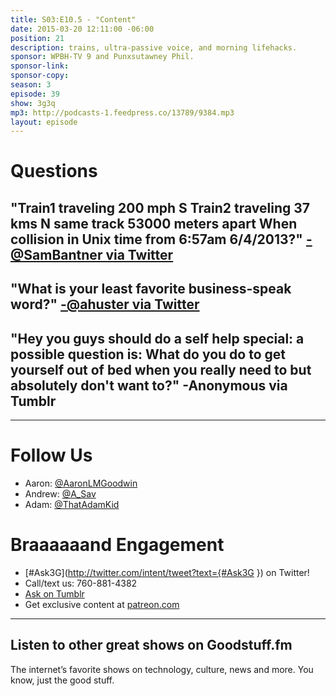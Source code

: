 ```yaml
---
title: S03:E10.5 - "Content"
date: 2015-03-20 12:11:00 -06:00
position: 21
description: trains, ultra-passive voice, and morning lifehacks.
sponsor: WPBH-TV 9 and Punxsutawney Phil.
sponsor-link:
sponsor-copy:
season: 3
episode: 39
show: 3g3q
mp3: http://podcasts-1.feedpress.co/13789/9384.mp3
layout: episode
---
```


# Questions

## "Train1 traveling 200 mph S Train2 traveling 37 kms N same track 53000 meters apart When collision in Unix time from 6:57am 6/4/2013?" [-@SamBantner via Twitter](http://twitter.com/SamBantner/status/574376464436621313)

## "What is your least favorite business-speak word?" [-@ahuster via Twitter](http://ift.tt/1w4AmrA)

## "Hey you guys should do a self help special: a possible question is: What do you do to get yourself out of bed when you really need to but absolutely don't want to?" -Anonymous via Tumblr

***

# Follow Us
* Aaron: [@AaronLMGoodwin](http://twitter.com/aaronlmgoodwin)
* Andrew: [@A_Sav](http://twitter.com/a_sav)
* Adam: [@ThatAdamKid](http://twitter.com/thatadamkid)

# Braaaaaand Engagement
* [#Ask3G](http://twitter.com/intent/tweet?text={#Ask3G }) on Twitter!
* Call/text us: 760-881-4382
* [Ask on Tumblr](http://3g3q.co/ask)
* Get exclusive content at [patreon.com](http://www.patreon.com/3g3q)

***

## Listen to other great shows on Goodstuff.fm
The internet’s favorite shows on technology, culture, news and more. You know, just the good stuff.
